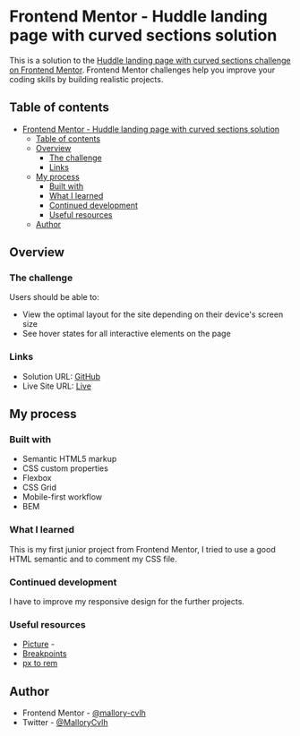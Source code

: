 # Frontend Mentor - Huddle landing page with curved sections solution

This is a solution to the [Huddle landing page with curved sections challenge on Frontend Mentor](https://www.frontendmentor.io/challenges/huddle-landing-page-with-curved-sections-5ca5ecd01e82137ec91a50f2). Frontend Mentor challenges help you improve your coding skills by building realistic projects. 

## Table of contents

- [Frontend Mentor - Huddle landing page with curved sections solution](#frontend-mentor---huddle-landing-page-with-curved-sections-solution)
  - [Table of contents](#table-of-contents)
  - [Overview](#overview)
    - [The challenge](#the-challenge)
    - [Links](#links)
  - [My process](#my-process)
    - [Built with](#built-with)
    - [What I learned](#what-i-learned)
    - [Continued development](#continued-development)
    - [Useful resources](#useful-resources)
  - [Author](#author)

## Overview

### The challenge

Users should be able to:

- View the optimal layout for the site depending on their device's screen size
- See hover states for all interactive elements on the page

### Links

- Solution URL: [GitHub](https://github.com/mallory-cvlh/07_huddle-landing-page-curved)
- Live Site URL: [Live](https://mallory-cvlh.github.io/07_huddle-landing-page-curved/)

## My process

### Built with

- Semantic HTML5 markup
- CSS custom properties
- Flexbox
- CSS Grid
- Mobile-first workflow
- BEM

### What I learned

This is my first junior project from Frontend Mentor, I tried to use a good HTML semantic and to comment my CSS file.

### Continued development

I have to improve my responsive design for the further projects.

### Useful resources

- [Picture](https://developer.mozilla.org/en-US/docs/Web/HTML/Element/picture) - 
- [Breakpoints](img/breakpoints.png)
- [px to rem](https://nekocalc.com/fr/px-a-rem-convertisseur)

## Author

- Frontend Mentor - [@mallory-cvlh](https://www.frontendmentor.io/profile/mallory-cvlh)
- Twitter - [@MalloryCvlh](https://twitter.com/MalloryCvlh)

